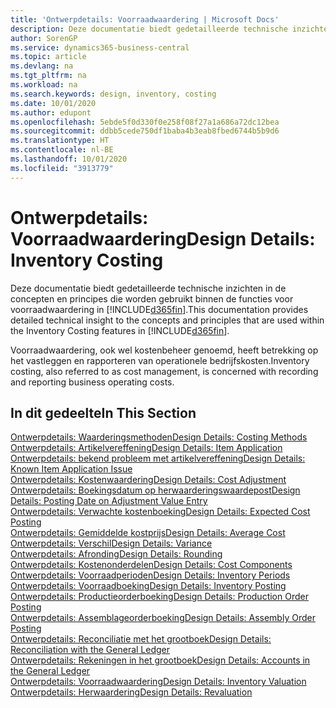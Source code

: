 ```yaml
---
title: 'Ontwerpdetails: Voorraadwaardering | Microsoft Docs'
description: Deze documentatie biedt gedetailleerde technische inzichten in de concepten en principes die worden gebruikt binnen de functies voor voorraadwaardering in Business Central.
author: SorenGP
ms.service: dynamics365-business-central
ms.topic: article
ms.devlang: na
ms.tgt_pltfrm: na
ms.workload: na
ms.search.keywords: design, inventory, costing
ms.date: 10/01/2020
ms.author: edupont
ms.openlocfilehash: 5ebde5f0d330f0e258f08f27a1a686a72dc12bea
ms.sourcegitcommit: ddbb5cede750df1baba4b3eab8fbed6744b5b9d6
ms.translationtype: HT
ms.contentlocale: nl-BE
ms.lasthandoff: 10/01/2020
ms.locfileid: "3913779"
---
```

# <a name="design-details-inventory-costing"></a><span data-ttu-id="aaca6-103">Ontwerpdetails: Voorraadwaardering</span><span class="sxs-lookup"><span data-stu-id="aaca6-103">Design Details: Inventory Costing</span></span>
<span data-ttu-id="aaca6-104">Deze documentatie biedt gedetailleerde technische inzichten in de concepten en principes die worden gebruikt binnen de functies voor voorraadwaardering in [!INCLUDE[d365fin](includes/d365fin_md.md)].</span><span class="sxs-lookup"><span data-stu-id="aaca6-104">This documentation provides detailed technical insight to the concepts and principles that are used within the Inventory Costing features in [!INCLUDE[d365fin](includes/d365fin_md.md)].</span></span>  

<span data-ttu-id="aaca6-105">Voorraadwaardering, ook wel kostenbeheer genoemd, heeft betrekking op het vastleggen en rapporteren van operationele bedrijfskosten.</span><span class="sxs-lookup"><span data-stu-id="aaca6-105">Inventory costing, also referred to as cost management, is concerned with recording and reporting business operating costs.</span></span>  

## <a name="in-this-section"></a><span data-ttu-id="aaca6-106">In dit gedeelte</span><span class="sxs-lookup"><span data-stu-id="aaca6-106">In This Section</span></span>  
[<span data-ttu-id="aaca6-107">Ontwerpdetails: Waarderingsmethoden</span><span class="sxs-lookup"><span data-stu-id="aaca6-107">Design Details: Costing Methods</span></span>](design-details-costing-methods.md)  
[<span data-ttu-id="aaca6-108">Ontwerpdetails: Artikelvereffening</span><span class="sxs-lookup"><span data-stu-id="aaca6-108">Design Details: Item Application</span></span>](design-details-item-application.md)  
[<span data-ttu-id="aaca6-109">Ontwerpdetails: bekend probleem met artikelvereffening</span><span class="sxs-lookup"><span data-stu-id="aaca6-109">Design Details: Known Item Application Issue</span></span>](design-details-inventory-zero-level-open-item-ledger-entries.md)  
[<span data-ttu-id="aaca6-110">Ontwerpdetails: Kostenwaardering</span><span class="sxs-lookup"><span data-stu-id="aaca6-110">Design Details: Cost Adjustment</span></span>](design-details-cost-adjustment.md)  
[<span data-ttu-id="aaca6-111">Ontwerpdetails: Boekingsdatum op herwaarderingswaardepost</span><span class="sxs-lookup"><span data-stu-id="aaca6-111">Design Details: Posting Date on Adjustment Value Entry</span></span>](design-details-inventory-adjustment-value-entry-posting-date.md)  
[<span data-ttu-id="aaca6-112">Ontwerpdetails: Verwachte kostenboeking</span><span class="sxs-lookup"><span data-stu-id="aaca6-112">Design Details: Expected Cost Posting</span></span>](design-details-expected-cost-posting.md)  
[<span data-ttu-id="aaca6-113">Ontwerpdetails: Gemiddelde kostprijs</span><span class="sxs-lookup"><span data-stu-id="aaca6-113">Design Details: Average Cost</span></span>](design-details-average-cost.md)  
[<span data-ttu-id="aaca6-114">Ontwerpdetails: Verschil</span><span class="sxs-lookup"><span data-stu-id="aaca6-114">Design Details: Variance</span></span>](design-details-variance.md)  
[<span data-ttu-id="aaca6-115">Ontwerpdetails: Afronding</span><span class="sxs-lookup"><span data-stu-id="aaca6-115">Design Details: Rounding</span></span>](design-details-rounding.md)  
[<span data-ttu-id="aaca6-116">Ontwerpdetails: Kostenonderdelen</span><span class="sxs-lookup"><span data-stu-id="aaca6-116">Design Details: Cost Components</span></span>](design-details-cost-components.md)  
[<span data-ttu-id="aaca6-117">Ontwerpdetails: Voorraadperioden</span><span class="sxs-lookup"><span data-stu-id="aaca6-117">Design Details: Inventory Periods</span></span>](design-details-inventory-periods.md)  
[<span data-ttu-id="aaca6-118">Ontwerpdetails: Voorraadboeking</span><span class="sxs-lookup"><span data-stu-id="aaca6-118">Design Details: Inventory Posting</span></span>](design-details-inventory-posting.md)  
[<span data-ttu-id="aaca6-119">Ontwerpdetails: Productieorderboeking</span><span class="sxs-lookup"><span data-stu-id="aaca6-119">Design Details: Production Order Posting</span></span>](design-details-production-order-posting.md)  
[<span data-ttu-id="aaca6-120">Ontwerpdetails: Assemblageorderboeking</span><span class="sxs-lookup"><span data-stu-id="aaca6-120">Design Details: Assembly Order Posting</span></span>](design-details-assembly-order-posting.md)  
[<span data-ttu-id="aaca6-121">Ontwerpdetails: Reconciliatie met het grootboek</span><span class="sxs-lookup"><span data-stu-id="aaca6-121">Design Details: Reconciliation with the General Ledger</span></span>](design-details-reconciliation-with-the-general-ledger.md)  
[<span data-ttu-id="aaca6-122">Ontwerpdetails: Rekeningen in het grootboek</span><span class="sxs-lookup"><span data-stu-id="aaca6-122">Design Details: Accounts in the General Ledger</span></span>](design-details-accounts-in-the-general-ledger.md)  
[<span data-ttu-id="aaca6-123">Ontwerpdetails: Voorraadwaardering</span><span class="sxs-lookup"><span data-stu-id="aaca6-123">Design Details: Inventory Valuation</span></span>](design-details-inventory-valuation.md)  
[<span data-ttu-id="aaca6-124">Ontwerpdetails: Herwaardering</span><span class="sxs-lookup"><span data-stu-id="aaca6-124">Design Details: Revaluation</span></span>](design-details-revaluation.md)
